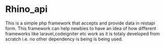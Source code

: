 # Rhino_api
This is a simple php framework  that accepts and provide data in restapi form.
This framework can help newbies to have an idea of how   different frameworks like laravel,codeigniter etc work as it is 
totaly developed from scratch i.e. no other dependency is being is being used.
